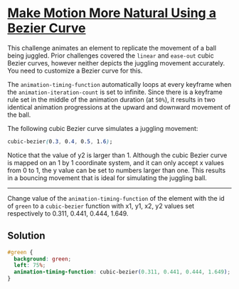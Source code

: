 # [Make Motion More Natural Using a Bezier Curve](https://learn.freecodecamp.org/responsive-web-design/applied-visual-design/make-motion-more-natural-using-a-bezier-curve)

This challenge animates an element to replicate the movement of a ball being juggled. Prior challenges covered the `linear` and `ease-out` cubic Bezier curves, however neither depicts the juggling movement accurately. You need to customize a Bezier curve for this.

The `animation-timing-function` automatically loops at every keyframe when the `animation-iteration-count` is set to infinite. Since there is a keyframe rule set in the middle of the animation duration (at `50%`), it results in two identical animation progressions at the upward and downward movement of the ball.

The following cubic Bezier curve simulates a juggling movement:

```css
cubic-bezier(0.3, 0.4, 0.5, 1.6);
```

Notice that the value of y2 is larger than 1. Although the cubic Bezier curve is mapped on an 1 by 1 coordinate system, and it can only accept x values from 0 to 1, the y value can be set to numbers larger than one. This results in a bouncing movement that is ideal for simulating the juggling ball.

---

Change value of the `animation-timing-function` of the element with the id of `green` to a `cubic-bezier` function with x1, y1, x2, y2 values set respectively to 0.311, 0.441, 0.444, 1.649.

## Solution

```css
#green {
  background: green;
  left: 75%;
  animation-timing-function: cubic-bezier(0.311, 0.441, 0.444, 1.649);
}
```